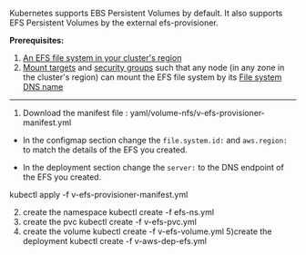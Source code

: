 Kubernetes supports EBS Persistent Volumes by default. It also supports EFS Persistent Volumes by the external efs-provisioner.

<b>Prerequisites:</b>

1) [An EFS file system in your cluster's region](https://docs.aws.amazon.com/efs/latest/ug/getting-started.html)
2)  [Mount targets](http://docs.aws.amazon.com/efs/latest/ug/accessing-fs.html) and [security groups](http://docs.aws.amazon.com/efs/latest/ug/accessing-fs-create-security-groups.html) such that any node (in any zone in the cluster's region) can mount the EFS file system by its [File system DNS name](http://docs.aws.amazon.com/efs/latest/ug/mounting-fs-mount-cmd-dns-name.html)
 
 
 ----------------------------------------------------------------------------------------------------------------------------
1)  Download the manifest file : yaml/volume-nfs/v-efs-provisioner-manifest.yml
  
  - In the configmap section change the `file.system.id:` and `aws.region:` to match the details of the EFS you created.

- In the deployment section change the `server:` to the DNS endpoint of the EFS you created.

kubectl apply -f v-efs-provisioner-manifest.yml 

2) create the namespace 
kubectl create -f efs-ns.yml
3) create the pvc 
kubectl create -f v-efs-pvc.yml
4) create the volume
kubectl create -f v-efs-volume.yml
5)create the deployment
kubectl create -f v-aws-dep-efs.yml
